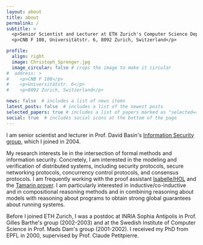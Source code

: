 ```yaml
---
layout: about
title: about
permalink: /
subtitle: >
  <p>Senior Scientist and Lecturer at ETH Zurich's Computer Science Department</p>
  <p>CNB F 108, Universitätstr. 6, 8092 Zurich, Switzerland</p>

profile:
  align: right
  image: Christoph_Sprenger.jpg
  image_circular: false # crops the image to make it circular
#  address: >
#    <p>CNB F 108</p>
#    <p>Universitätstr. 6</p>
#    <p>8092 Zurich, Switzerland</p>

news: false  # includes a list of news items
latest_posts: false  # includes a list of the newest posts
selected_papers: true # includes a list of papers marked as "selected={true}"
social: true  # includes social icons at the bottom of the page
---
```


I am senior scientist and lecturer in Prof. David Basin's [Information Security group](https://www.infsec.ch), which I joined in 2004. 

My research interests lie in the intersection of formal methods and information security. Concretely, I am interested in the modeling and verification of distributed systems, including security protocols, secure networking protocols, concurrency control protocols, and consensus protocols. I am frequently working with the proof assistant [Isabelle/HOL](https://isabelle.in.tum.de/) and the [Tamarin prover](https://tamarin-prover.github.io/). I am particularly interested in inductive/co-inductive and in compositional reasoning methods and in combining reasoning about models with reasoning about programs to obtain strong global guarantees about running systems.

Before I joined ETH Zurich, I was a postdoc at INRIA Sophia Antipolis in Prof. Gilles Barthe's group (2002-2003) and at the Swedish Institute of Computer Science in Prof. Mads Dam's group (2001-2002). I received my PhD from EPFL in 2000, supervised by Prof. Claude Petitpierre. 